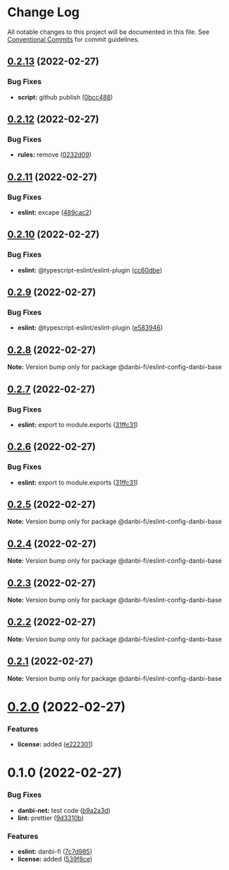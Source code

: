 # Change Log

All notable changes to this project will be documented in this file.
See [Conventional Commits](https://conventionalcommits.org) for commit guidelines.

## [0.2.13](https://github.com/danbi-fi/packages/compare/@danbi-fi/eslint-config-danbi-base@0.2.12...@danbi-fi/eslint-config-danbi-base@0.2.13) (2022-02-27)


### Bug Fixes

* **script:** github publish ([0bcc488](https://github.com/danbi-fi/packages/commit/0bcc4887aa6cd5ddc74d9dc496b92f9b80aa69bd))





## [0.2.12](https://github.com/danbi-fi/packages/compare/@danbi-fi/eslint-config-danbi-base@0.2.11...@danbi-fi/eslint-config-danbi-base@0.2.12) (2022-02-27)


### Bug Fixes

* **rules:** remove ([0232d09](https://github.com/danbi-fi/packages/commit/0232d09da0b5a4daf3291e27f7f764264fed426c))





## [0.2.11](https://github.com/danbi-fi/packages/compare/@danbi-fi/eslint-config-danbi-base@0.2.10...@danbi-fi/eslint-config-danbi-base@0.2.11) (2022-02-27)


### Bug Fixes

* **eslint:** excape ([489cac2](https://github.com/danbi-fi/packages/commit/489cac2a475e763611d14054920d9072a1f2b23c))





## [0.2.10](https://github.com/danbi-fi/packages/compare/@danbi-fi/eslint-config-danbi-base@0.2.9...@danbi-fi/eslint-config-danbi-base@0.2.10) (2022-02-27)


### Bug Fixes

* **eslint:** @typescript-eslint/eslint-plugin ([cc60dbe](https://github.com/danbi-fi/packages/commit/cc60dbe07e89a2861c5f9fafdfc73d07097060b3))





## [0.2.9](https://github.com/danbi-fi/packages/compare/@danbi-fi/eslint-config-danbi-base@0.2.8...@danbi-fi/eslint-config-danbi-base@0.2.9) (2022-02-27)


### Bug Fixes

* **eslint:** @typescript-eslint/eslint-plugin ([e583946](https://github.com/danbi-fi/packages/commit/e583946f87623c945a4beeba2f5d1be21ebd5e3f))





## [0.2.8](https://github.com/danbi-fi/packages/compare/@danbi-fi/eslint-config-danbi-base@0.2.7...@danbi-fi/eslint-config-danbi-base@0.2.8) (2022-02-27)

**Note:** Version bump only for package @danbi-fi/eslint-config-danbi-base





## [0.2.7](https://github.com/danbi-fi/packages/compare/@danbi-fi/eslint-config-danbi-base@0.2.5...@danbi-fi/eslint-config-danbi-base@0.2.7) (2022-02-27)


### Bug Fixes

* **eslint:** export to module.exports ([31ffc31](https://github.com/danbi-fi/packages/commit/31ffc31c11fe08882f6fa439279e98754830195a))





## [0.2.6](https://github.com/danbi-fi/packages/compare/@danbi-fi/eslint-config-danbi-base@0.2.5...@danbi-fi/eslint-config-danbi-base@0.2.6) (2022-02-27)


### Bug Fixes

* **eslint:** export to module.exports ([31ffc31](https://github.com/danbi-fi/packages/commit/31ffc31c11fe08882f6fa439279e98754830195a))





## [0.2.5](https://github.com/danbi-fi/packages/compare/@danbi-fi/eslint-config-danbi-base@0.2.4...@danbi-fi/eslint-config-danbi-base@0.2.5) (2022-02-27)

**Note:** Version bump only for package @danbi-fi/eslint-config-danbi-base





## [0.2.4](https://github.com/danbi-fi/packages/compare/@danbi-fi/eslint-config-danbi-base@0.2.3...@danbi-fi/eslint-config-danbi-base@0.2.4) (2022-02-27)

**Note:** Version bump only for package @danbi-fi/eslint-config-danbi-base





## [0.2.3](https://github.com/danbi-fi/packages/compare/@danbi-fi/eslint-config-danbi-base@0.2.2...@danbi-fi/eslint-config-danbi-base@0.2.3) (2022-02-27)

**Note:** Version bump only for package @danbi-fi/eslint-config-danbi-base





## [0.2.2](https://github.com/danbi-fi/packages/compare/@danbi-fi/eslint-config-danbi-base@0.2.1...@danbi-fi/eslint-config-danbi-base@0.2.2) (2022-02-27)

**Note:** Version bump only for package @danbi-fi/eslint-config-danbi-base





## [0.2.1](https://github.com/danbi-fi/packages/compare/@danbi-fi/eslint-config-danbi-base@0.2.0...@danbi-fi/eslint-config-danbi-base@0.2.1) (2022-02-27)

**Note:** Version bump only for package @danbi-fi/eslint-config-danbi-base





# [0.2.0](https://github.com/danbi-fi/packages/compare/@danbi-fi/eslint-config-danbi-base@0.1.0...@danbi-fi/eslint-config-danbi-base@0.2.0) (2022-02-27)


### Features

* **license:** added ([e222301](https://github.com/danbi-fi/packages/commit/e2223015ba5bb7c387cdbb2a15df2b4d7e4f8268))





# 0.1.0 (2022-02-27)


### Bug Fixes

* **danbi-net:** test code ([b9a2a3d](https://github.com/danbi-fi/packages/commit/b9a2a3d999c2b9ead131ce4b5a04e9b8142b43be))
* **lint:** prettier ([9d3310b](https://github.com/danbi-fi/packages/commit/9d3310bc76af8e2b49ee4d55d25d47430ffbafeb))


### Features

* **eslint:** danbi-fi ([7c7d985](https://github.com/danbi-fi/packages/commit/7c7d9851e68f94b77d3ca645f9d0c06afb6b8c54))
* **license:** added ([539f8ce](https://github.com/danbi-fi/packages/commit/539f8cec0db60723bba26dc214dcc68da0d12c31))
